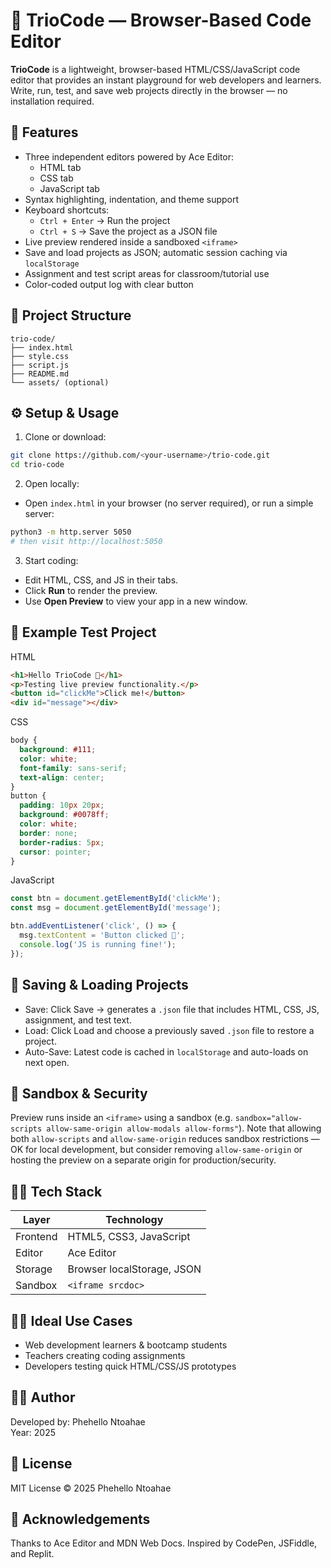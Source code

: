# 🌳 TrioCode — Browser-Based Code Editor

**TrioCode** is a lightweight, browser-based HTML/CSS/JavaScript code editor that provides an instant playground for web developers and learners. Write, run, test, and save web projects directly in the browser — no installation required.

## 🚀 Features

- Three independent editors powered by Ace Editor:
  - HTML tab
  - CSS tab
  - JavaScript tab
- Syntax highlighting, indentation, and theme support
- Keyboard shortcuts:
  - `Ctrl + Enter` → Run the project
  - `Ctrl + S` → Save the project as a JSON file
- Live preview rendered inside a sandboxed `<iframe>`
- Save and load projects as JSON; automatic session caching via `localStorage`
- Assignment and test script areas for classroom/tutorial use
- Color-coded output log with clear button

## 🧱 Project Structure

```
trio-code/
├── index.html
├── style.css
├── script.js
├── README.md
└── assets/ (optional)
```

## ⚙️ Setup & Usage

1. Clone or download:
```bash
git clone https://github.com/<your-username>/trio-code.git
cd trio-code
```

2. Open locally:
- Open `index.html` in your browser (no server required), or run a simple server:
```bash
python3 -m http.server 5050
# then visit http://localhost:5050
```

3. Start coding:
- Edit HTML, CSS, and JS in their tabs.
- Click **Run** to render the preview.
- Use **Open Preview** to view your app in a new window.

## 🧩 Example Test Project

HTML
```html
<h1>Hello TrioCode 👋</h1>
<p>Testing live preview functionality.</p>
<button id="clickMe">Click me!</button>
<div id="message"></div>
```

CSS
```css
body {
  background: #111;
  color: white;
  font-family: sans-serif;
  text-align: center;
}
button {
  padding: 10px 20px;
  background: #0078ff;
  color: white;
  border: none;
  border-radius: 5px;
  cursor: pointer;
}
```

JavaScript
```javascript
const btn = document.getElementById('clickMe');
const msg = document.getElementById('message');

btn.addEventListener('click', () => {
  msg.textContent = 'Button clicked 🎉';
  console.log('JS is running fine!');
});
```

## 💾 Saving & Loading Projects

- Save: Click Save → generates a `.json` file that includes HTML, CSS, JS, assignment, and test text.
- Load: Click Load and choose a previously saved `.json` file to restore a project.
- Auto-Save: Latest code is cached in `localStorage` and auto-loads on next open.

## 🔐 Sandbox & Security

Preview runs inside an `<iframe>` using a sandbox (e.g. `sandbox="allow-scripts allow-same-origin allow-modals allow-forms"`). Note that allowing both `allow-scripts` and `allow-same-origin` reduces sandbox restrictions — OK for local development, but consider removing `allow-same-origin` or hosting the preview on a separate origin for production/security.

## 🧑‍💻 Tech Stack

| Layer       | Technology                  |
|-------------|----------------------------|
| Frontend    | HTML5, CSS3, JavaScript    |
| Editor      | Ace Editor                 |
| Storage     | Browser localStorage, JSON |
| Sandbox     | `<iframe srcdoc>`          |

## 🧑‍🎓 Ideal Use Cases

- Web development learners & bootcamp students
- Teachers creating coding assignments
- Developers testing quick HTML/CSS/JS prototypes

## 🧑‍💻 Author

Developed by: Phehello Ntoahae  
Year: 2025

## 🪪 License

MIT License © 2025 Phehello Ntoahae

## 🌟 Acknowledgements

Thanks to Ace Editor and MDN Web Docs. Inspired by CodePen, JSFiddle, and Replit.